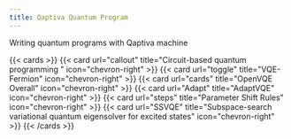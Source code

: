 ```yaml
---
title: Qaptiva Quantum Program
---
```


Writing quantum programs with Qaptiva machine

{{< cards >}}
  {{< card url="callout" title="Circuit-based quantum programming  " icon="chevron-right" >}}
  {{< card url="toggle" title="VQE-Fermion" icon="chevron-right" >}}
  {{< card url="cards" title="OpenVQE Overall" icon="chevron-right" >}}
  {{< card url="Adapt" title="AdaptVQE" icon="chevron-right" >}}
  {{< card url="steps" title="Parameter Shift Rules" icon="chevron-right" >}}
  {{< card url="SSVQE" title="Subspace-search variational quantum eigensolver for excited states" icon="chevron-right" >}}
{{< /cards >}}
